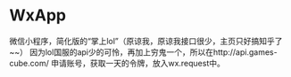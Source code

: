 # WxApp
微信小程序，简化版的“掌上lol”（原谅我，原谅我接口很少，主页只好搞知乎了~~）
因为lol国服的api少的可怜，再加上穷鬼一个，所以在http://api.games-cube.com/ 申请账号，获取一天的令牌，放入wx.request中。 

